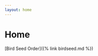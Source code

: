 ```yaml
---
layout: home
---
```


<!-- modify this form HTML and place wherever you want your form -->
# Home

[Bird Seed Order]({% link birdseed.md %})
